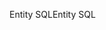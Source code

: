 <span data-ttu-id="34d8b-101">Entity SQL</span><span class="sxs-lookup"><span data-stu-id="34d8b-101">Entity SQL</span></span>